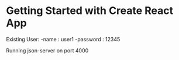 # Getting Started with Create React App

Existing User:
-name : user1
-password : 12345

Running json-server on port 4000
